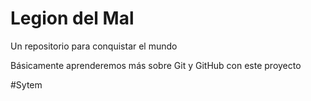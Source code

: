 # Legion del Mal
Un repositorio para conquistar el mundo

Básicamente aprenderemos más sobre Git y GitHub con este proyecto

#Sytem

